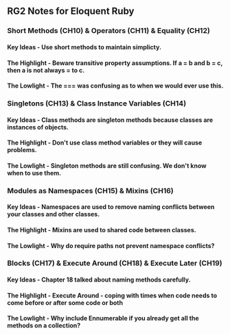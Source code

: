## RG2 Notes for Eloquent Ruby

### Short Methods (CH10) & Operators (CH11) & Equality (CH12)

#### Key Ideas - Use short methods to maintain simplicty.

#### The Highlight - Beware transitive property assumptions. If a = b and b = c, then a is not always = to c.

#### The Lowlight - The === was confusing as to when we would ever use this.

### Singletons (CH13) & Class Instance Variables (CH14)

#### Key Ideas - Class methods are singleton methods because classes are instances of objects.

#### The Highlight - Don't use class method variables or they will cause problems.

#### The Lowlight - Singleton methods are still confusing. We don't know when to use them.

### Modules as Namespaces (CH15) & Mixins (CH16)

#### Key Ideas - Namespaces are used to remove naming conflicts between your classes and other classes.

#### The Highlight - Mixins are used to shared code between classes.

#### The Lowlight - Why do require paths not prevent namespace conflicts?

### Blocks (CH17) &  Execute Around (CH18) & Execute Later (CH19)

#### Key Ideas - Chapter 18 talked about naming methods carefully.

#### The Highlight - Execute Around - coping with times when code needs to come before or after some code or both

#### The Lowlight - Why include Ennumerable if you already get all the methods on a collection?
